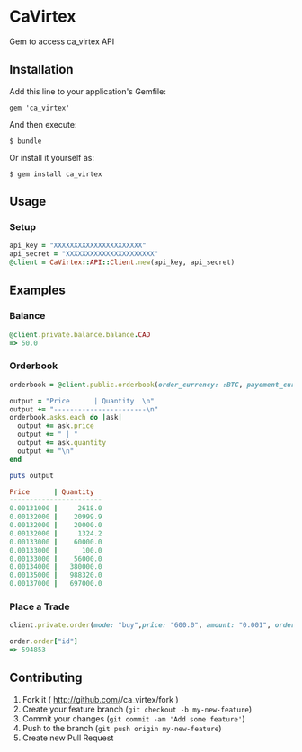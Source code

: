# CaVirtex

Gem to access ca_virtex API

## Installation

Add this line to your application's Gemfile:

    gem 'ca_virtex'

And then execute:

    $ bundle

Or install it yourself as:

    $ gem install ca_virtex

## Usage

### Setup

```ruby
api_key = "XXXXXXXXXXXXXXXXXXXXXX"
api_secret = "XXXXXXXXXXXXXXXXXXXXXX"
@client = CaVirtex::API::Client.new(api_key, api_secret)
```

## Examples

### Balance

```ruby
@client.private.balance.balance.CAD
=> 50.0
```

### Orderbook

```ruby
orderbook = @client.public.orderbook(order_currency: :BTC, payement_currency: :CAD).orderbook

output = "Price      | Quantity  \n"
output += "-----------------------\n"
orderbook.asks.each do |ask|
  output += ask.price
  output += " | "
  output += ask.quantity
  output += "\n"
end

puts output

Price      | Quantity  
-----------------------
0.00131000 |     2618.0
0.00132000 |    20999.9
0.00132000 |    20000.0
0.00132000 |     1324.2
0.00133000 |    60000.0
0.00133000 |      100.0
0.00133000 |    56000.0
0.00134000 |   380000.0
0.00135000 |   988320.0
0.00137000 |   697000.0
```

### Place a Trade

```ruby
client.private.order(mode: "buy",price: "600.0", amount: "0.001", order_currency: :BTC, payment_currency: :CAD)

order.order["id"]
=> 594853
```

## Contributing

1. Fork it ( http://github.com/<my-github-username>/ca_virtex/fork )
2. Create your feature branch (`git checkout -b my-new-feature`)
3. Commit your changes (`git commit -am 'Add some feature'`)
4. Push to the branch (`git push origin my-new-feature`)
5. Create new Pull Request
